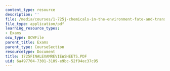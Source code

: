 ```yaml
---
content_type: resource
description: ''
file: /media/courses/1-725j-chemicals-in-the-environment-fate-and-transport-fall-2004/6a49770473013109e9bc52f94ec37c95_1725FINALEXAMREVIEWSHEETS.PDF
file_type: application/pdf
learning_resource_types:
- Exams
ocw_type: OCWFile
parent_title: Exams
parent_type: CourseSection
resourcetype: Document
title: 1725FINALEXAMREVIEWSHEETS.PDF
uid: 6a497704-7301-3109-e9bc-52f94ec37c95
---
```

